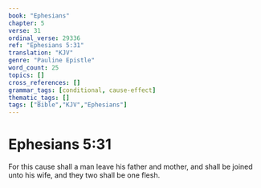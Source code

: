 ```yaml
---
book: "Ephesians"
chapter: 5
verse: 31
ordinal_verse: 29336
ref: "Ephesians 5:31"
translation: "KJV"
genre: "Pauline Epistle"
word_count: 25
topics: []
cross_references: []
grammar_tags: [conditional, cause-effect]
thematic_tags: []
tags: ["Bible","KJV","Ephesians"]
---
```


# Ephesians 5:31

For this cause shall a man leave his father and mother, and shall be joined unto his wife, and they two shall be one flesh.
